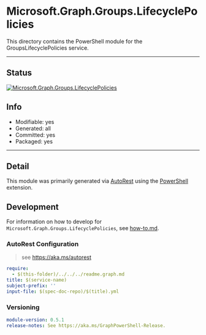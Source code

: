 <!-- region Generated -->
# Microsoft.Graph.Groups.LifecyclePolicies
This directory contains the PowerShell module for the GroupsLifecyclePolicies service.

---
## Status
[![Microsoft.Graph.Groups.LifecyclePolicies](https://img.shields.io/powershellgallery/v/Microsoft.Graph.Groups.LifecyclePolicies.svg?style=flat-square&label=Microsoft.Graph.Groups.LifecyclePolicies "Microsoft.Graph.Groups.LifecyclePolicies")](https://www.powershellgallery.com/packages/Microsoft.Graph.Groups.LifecyclePolicies/)

## Info
- Modifiable: yes
- Generated: all
- Committed: yes
- Packaged: yes

---
## Detail
This module was primarily generated via [AutoRest](https://github.com/Azure/autorest) using the [PowerShell](https://github.com/Azure/autorest.powershell) extension.

## Development
For information on how to develop for `Microsoft.Graph.Groups.LifecyclePolicies`, see [how-to.md](how-to.md).
<!-- endregion -->

### AutoRest Configuration

> see https://aka.ms/autorest

``` yaml
require:
  - $(this-folder)/../../../readme.graph.md
title: $(service-name)
subject-prefix: ''
input-file: $(spec-doc-repo)/$(title).yml
```
### Versioning

``` yaml
module-version: 0.5.1
release-notes: See https://aka.ms/GraphPowerShell-Release.
```
